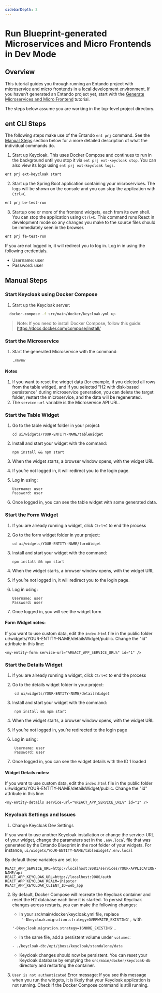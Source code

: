 ```yaml
---
sidebarDepth: 2
---
```

# Run Blueprint-generated Microservices and Micro Frontends in Dev Mode
## Overview
This tutorial guides you through running an Entando project with microservice and micro frontends in a local development environment. If you haven't generated an Entando project yet, start with the [Generate Microservices and Micro Frontend](./generate-microservices-and-micro-frontends.md) tutorial.

The steps below assume you are working in the top-level project directory.

## ent CLI Steps
The following steps make use of the Entando `ent prj` command. See the [Manual Steps](#manual-steps) section below for a more detailed description of what the individual commands do.

1. Start up Keycloak. This uses Docker Compose and continues to run in the background until you stop it via `ent prj ext-keycloak stop`. You can also view its logs using `ent prj ext-keycloak logs`.
``` sh
ent prj ext-keycloak start
```
2. Start up the Spring Boot application containing your microservices. The logs will be shown on the console and you can stop the application with `Ctrl+C`.
``` sh
ent prj be-test-run
```
3. Startup one or more of the frontend widgets, each from its own shell. You can stop the application using `Ctrl+C`. This command runs React in development mode so any changes you make to the source files should be immediately seen in the browser.
``` sh
ent prj fe-test-run
```
If you are not logged in, it will redirect you to log in. Log in in using the following credentials. 
* Username: user 
* Password: user

## Manual Steps

### Start Keycloak using Docker Compose

1.  Start up the Keycloak server:
``` sh
  docker-compose -f src/main/docker/keycloak.yml up
```

>Note: If you need to install 
Docker Compose, follow this guide:
<https://docs.docker.com/compose/install/>


### Start the Microservice

1.  Start the generated Microservice with the command:

        ./mvnw

#### Notes
1. If you want to reset the widget data (for example, if you deleted all rows from the table widget), and if you selected "H2 with disk-based persistence" during microservice generation, you can delete the target folder, restart the microservice, and the data will be regenerated.
2. The `service-url` variable is the Microservice API URL.

### Start the Table Widget

1.  Go to the table widget folder in your project:

        cd ui/widgets/YOUR-ENTITY-NAME/tableWidget

2.  Install and start your widget with the command:

        npm install && npm start

3.  When the widget starts, a browser window opens, with the widget URL

4.  If you’re not logged in, it will redirect you to the login page.

5.  Log in using:

        Username: user
        Password: user

6.  Once logged in, you can see the table widget with some generated data.

### Start the Form Widget

1.  If you are already running a widget, click `Ctrl+C` to end the process

2.  Go to the form widget folder in your project:

        cd ui/widgets/YOUR-ENTITY-NAME/formWidget

3.  Install and start your widget with the command:

        npm install && npm start

4.  When the widget starts, a browser window opens, with the widget URL 

5.  If you’re not logged in, it will redirect you to the login page.

6.  Log in using:

        Username: user
        Password: user

7.  Once logged in, you will see the widget form.

#### Form Widget notes:

If you want to use custom data, edit the `index.html` file in the public folder ui/widgets/YOUR-ENTITY-NAME/detailsWidget/public. Change the "id" attribute in this line:

    <my-entity-form service-url="%REACT_APP_SERVICE_URL%" id="1" />

### Start the Details Widget

1. If you are already running a widget, click `Ctrl+C` to end the process

2. Go to the details widget folder in your project:

        cd ui/widgets/YOUR-ENTITY-NAME/detailsWidget

3. Install and start your widget with the command:

        npm install && npm start

4. When the widget starts, a browser window opens, with the widget URL

5. If you’re not logged in, you’re redirected to the login page

6. Log in using:

        Username: user
        Password: user

7.  Once logged in, you can see the widget details with the ID 1 loaded

#### Widget Details notes:

If you want to use custom data, edit the `index.html` file in the public folder ui/widgets/YOUR-ENTITY-NAME/detailsWidget/public. Change the "id" attribute in this line:

    <my-entity-details service-url="%REACT_APP_SERVICE_URL%" id="1" />


### Keycloak Settings and Issues 
1. Change Keycloak Dev Settings

If you want to use another Keycloak installation or change the service-URL of your widget, change the parameters set in the `.env.local` file that was generated by the Entando Blueprint in the root folder of your widgets. For instance, `ui/widgets/YOUR-ENTITY-NAME/tableWidget/.env.local`

By default these variables are set to:

    REACT_APP_SERVICE_URL=http://localhost:8081/services/YOUR-APPLICATION-NAME/api
    REACT_APP_KEYCLOAK_URL=http://localhost:9080/auth
    REACT_APP_KEYCLOAK_REALM=jhipster
    REACT_APP_KEYCLOAK_CLIENT_ID=web_app

2. By default, Docker Compose will recreate the Keycloak container and reset the H2 database each time it is started. To persist Keycloak changes across restarts, you can make the following changes: 
   * In your src/main/docker/keycloak.yml file, replace\
   `
   '-Dkeycloak.migration.strategy=OVERWRITE_EXISTING',` with 
   ```
   '-Dkeycloak.migration.strategy=IGNORE_EXISTING',
   ```   
   * In the same file, add a persistent volume under `volumes`:
   ```
   - ./keycloak-db:/opt/jboss/keycloak/standalone/data
   ```   
   * Keycloak changes should now be persistent. You can reset your Keycloak database by emptying the `src/main/docker/keycloak-db` directory and restarting the container.

3. `User is not authenticated` Error message: If you see this message when you run the widgets,  it is likely that your Keycloak application is not running. Check if the Docker Compose command is still running.

